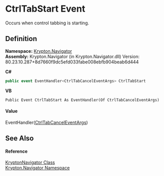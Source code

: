 # CtrlTabStart Event


Occurs when control tabbing is starting.



## Definition
**Namespace:** <a href="a21ac074-d119-3dc6-bd1c-d3a12c0128bc.md">Krypton.Navigator</a>  
**Assembly:** Krypton.Navigator (in Krypton.Navigator.dll) Version: 80.23.10.287+8d7660f9dc5efd033fabe008ebfb904beab6d444

**C#**
``` C#
public event EventHandler<CtrlTabCancelEventArgs> CtrlTabStart
```
**VB**
``` VB
Public Event CtrlTabStart As EventHandler(Of CtrlTabCancelEventArgs)
```



#### Value
EventHandler(<a href="ce631865-a330-85f3-7fa1-72a5af6a554d.md">CtrlTabCancelEventArgs</a>)

## See Also


#### Reference
<a href="5b32a15b-85d7-1db8-3c10-e43632f905eb.md">KryptonNavigator Class</a>  
<a href="a21ac074-d119-3dc6-bd1c-d3a12c0128bc.md">Krypton.Navigator Namespace</a>  
